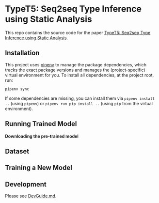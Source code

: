# TypeT5: Seq2seq Type Inference using Static Analysis

This repo contains the source code for the paper [TypeT5: Seq2seq Type Inference using Static Analysis](TODO).

## Installation

This project uses [pipenv](https://pipenv.pypa.io/en/latest/) to manage the package dependencies, which tracks the exact package versions and manages the (project-specific) virtual environment for you. To install all dependencies, at the project root, run:
```bash
pipenv sync
```

If some dependencies are missing, you can install them via `pipenv install ..` (using `pipenv`) or `pipenv run pip install ..` (using `pip` from the virtual environment).

## Running Trained Model
#### Downloading the pre-trained model

## Dataset

## Training a New Model


## Development
Please see [DevGuide.md](DevGuide.md).